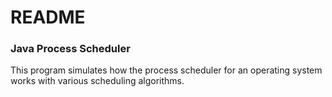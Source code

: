 # README #

### Java Process Scheduler ###

This program simulates how the process scheduler for an operating system works with various scheduling algorithms.
